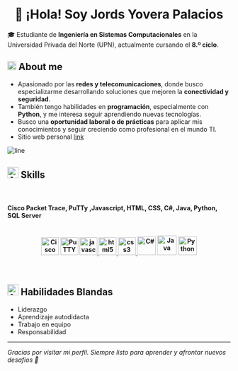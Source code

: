 <h1 align="center">👋 ¡Hola! Soy Jords Yovera Palacios </h1>

🎓 Estudiante de **Ingeniería en Sistemas Computacionales** en la Universidad Privada del Norte (UPN), actualmente cursando el **8.º ciclo**.  


## <img src="https://github.com/user-attachments/assets/073e3125-0390-4c6c-82b5-f8e7da9aa281" width="20" height="20" alt="Icono de red"> About me
- Apasionado por las **redes y telecomunicaciones**, donde busco especializarme desarrollando soluciones que mejoren la **conectividad y seguridad**.  
- También tengo habilidades en **programación**, especialmente con **Python**, y me interesa seguir aprendiendo nuevas tecnologías.  
- Busco una **oportunidad laboral o de prácticas** para aplicar mis conocimientos y seguir creciendo como profesional en el mundo TI.
- Sitio web personal [link](https://jords19.github.io/cv_yovera/)
  
![line](https://user-images.githubusercontent.com/73097560/115834477-dbab4500-a447-11eb-908a-139a6edaec5c.gif)
##  <img src="https://github.com/user-attachments/assets/e733d309-965c-476e-9306-0f7d194ff30b" width="25" height="25" alt="Animation"> Skills


<br>     
<h4>
    Cisco Packet Trace, PuTTy ,Javascript, HTML, CSS, C#, Java, Python, SQL Server
<h4>

</br>
<div align='center'>
  <a href="https://www.netacad.com/courses/packet-tracer" target="_blank" rel="noreferrer"><img src="https://github.com/user-attachments/assets/eca54a5e-4abe-495a-a813-87f2bdca1dc6" alt="Cisco Packet Tracer" width="40" height="40"/></a>
  <a href="https://www.putty.org/" target="_blank" rel="noreferrer"><img src="https://github.com/user-attachments/assets/1c075be3-10d7-40bc-ab88-d3f6d29e74fc" alt="PuTTY" width="40" height="40"/></a>
  <a href="https://developer.mozilla.org/en-US/docs/Web/JavaScript" target="_blank" rel="noreferrer"> <img src="https://cdn.worldvectorlogo.com/logos/logo-javascript.svg" alt="javascript" width="40" height="40"/>
  <a href="https://www.w3.org/html/" target="_blank" rel="noreferrer"> <img src="https://cdn.worldvectorlogo.com/logos/html-1.svg" alt="html5" width="40" height="40"/> </a>
  <a href="https://www.w3schools.com/css/" target="_blank" rel="noreferrer"> <img src="https://cdn.worldvectorlogo.com/logos/css-3.svg" alt="css3" width="40" height="40"/> </a>
  <a href="https://learn.microsoft.com/es-es/dotnet/csharp/"><img src="https://cdn.worldvectorlogo.com/logos/c--4.svg" alt="C#" height="42" width="42" ></a>
  <a href="https://www.oracle.com/java/technologies/javase/jdk20-archive-downloads.html"><img src="https://cdn.worldvectorlogo.com/logos/java-4.svg" alt="Java" height="44" width="44" ></a>
  <a href="https://www.python.org/"><img src="https://cdn.worldvectorlogo.com/logos/python-5.svg" alt="Python" height="42" width="42" ></a>
</div>
</br>
</br>


 ## <img src="https://github.com/user-attachments/assets/e733d309-965c-476e-9306-0f7d194ff30b" width="25" height="25" alt="Animation"> Habilidades Blandas

- Liderazgo  
- Aprendizaje autodidacta  
- Trabajo en equipo  
- Responsabilidad  

---

*Gracias por visitar mi perfil. Siempre listo para aprender y afrontar nuevos desafíos 🙌*
